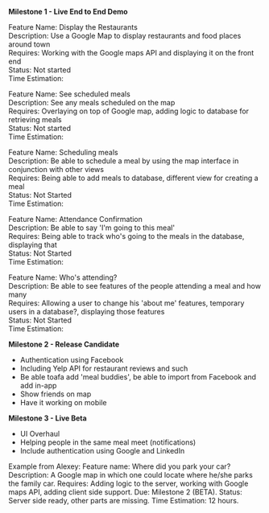 **Milestone 1 - Live End to End Demo**

Feature Name: Display the Restaurants  
Description: Use a Google Map to display restaurants and food places around town  
Requires: Working with the Google maps API and displaying it on the front end  
Status: Not started  
Time Estimation:   

Feature Name: See scheduled meals  
Description: See any meals scheduled on the map  
Requires: Overlaying on top of Google map, adding logic to database for retrieving meals  
Status: Not started  
Time Estimation:  

Feature Name: Scheduling meals  
Description: Be able to schedule a meal by using the map interface in conjunction with other views  
Requires: Being able to add meals to database, different view for creating a meal  
Status: Not Started  
Time Estimation:  

Feature Name: Attendance Confirmation  
Description: Be able to say 'I'm going to this meal'  
Requires: Being able to track who's going to the meals in the database, displaying that  
Status: Not Started  
Time Estimation:  

Feature Name: Who's attending?  
Description: Be able to see features of the people attending a meal and how many  
Requires: Allowing a user to change his 'about me' features, temporary users in a database?, displaying those features  
Status: Not Started  
Time Estimation:  

**Milestone 2 - Release Candidate**

- Authentication using Facebook
- Including Yelp API for restaurant reviews and such
- Be able toafa add 'meal buddies', be able to import from Facebook and add in-app
- Show friends on map
- Have it working on mobile

**Milestone 3 - Live Beta**

- UI Overhaul
- Helping people in the same meal meet (notifications)
- Include authentication using Google and LinkedIn




Example from Alexey:
Feature name: Where did you park your car?
Description: A Google map in which one could locate where he/she parks the family car.
Requires: Adding logic to the server, working with Google maps API, adding client side support.
Due: Milestone 2 (BETA).
Status: Server side ready, other parts are missing.
Time Estimation: 12 hours.
